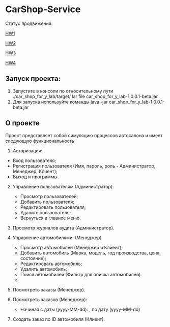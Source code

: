 # CarShop-Service
Статус продвижения:

[HW1](https://github.com/Temzor/car_shop_for_y_lab/pull/2)

[HW2](https://github.com/Temzor/car_shop_for_y_lab/pull/3)

[HW3](https://github.com/Temzor/car_shop_for_y_lab/pull/4)

[HW4](https://github.com/Temzor/car_shop_for_y_lab/pull/5)

## Запуск проекта:

1. Запустите в консоли по относительному пути ./car_shop_for_y_lab/target/ lar file
   car_shop_for_y_lab-1.0.0.1-beta.jar
2. Для запуска используйте команды java -jar car_shop_for_y_lab-1.0.0.1-beta.jar

## О проекте

Проект представляет собой симуляцию процессов автосалона и имеет следующую функциональность

1. Авторизация:

* Вход пользователя;
* Регистрация пользователя (Имя, пароль, роль - Администратор, Менеджер, Клиент);
* Выход и программы.

2. Управление пользователям (Администратор):
    * Просмотр пользователей;
    * Добавить пользователя;
    * Редактировать пользователя;
    * Удалить пользователя;
    * Вернуться в главное меню.

3. Просмотр журналов аудита (Администратор).
4. Управление автомобилями: (Менеджер)
    * Просмотр автомобилей (Менеджер и Клиент);
    * Добавить автомобиль (Марка, модель, год производства, цена, состояние);
    * Редактировать автомобиль;
    * Удалить автомобиль;
    * Поиск автомобилей (Фильтр для поиска автомобилей).
    *
5. Посмотреть заказы (Менеджер).
6. Посмотреть заказов (Менеджер):
    * Начиная с даты (yyyy-MM-dd): , по дату (yyyy-MM-dd)
7. Создать заказ по ID автомобиля (Клиент).
